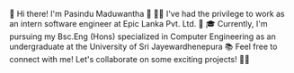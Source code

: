 
👋 Hi there! I'm Pasindu Maduwantha 🚀
👨‍💻 I've had the privilege to work as an intern software engineer at Epic Lanka Pvt. Ltd. 💼
🎓 Currently, I'm pursuing my Bsc.Eng (Hons) specialized in Computer Engineering as an undergraduate at the University of Sri Jayewardhenepura 📚
Feel free to connect with me! Let's collaborate on some exciting projects! 🤝✨

